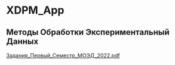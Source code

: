 # XDPM_App

## Методы Обработки Экспериментальный Данных

[Задания_Первый_Семестр_МОЭД_2022.pdf](https://github.com/bygorishe/XDPM_App/files/10155729/_._._._2022.pdf)
